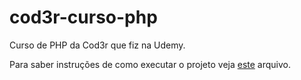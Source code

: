 # cod3r-curso-php
Curso de PHP da Cod3r que fiz na Udemy.

Para saber instruções de como executar o projeto veja [este](https://github.com/marcelsby/cod3r-curso-php/blob/master/INSTALL.md) arquivo.


